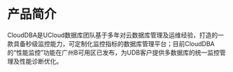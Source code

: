 # 产品简介



CloudDBA是UCloud数据库团队基于多年对云数据库管理及运维经验，打造的一款具备秒级监控能力，可定制化监控指标的数据库管理平台；目前CloudDBA的“性能监控”功能在广州B可用区已发布，为UDB客户提供多数据库的统一监控管理及性能诊断优化。
